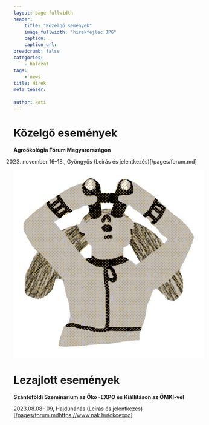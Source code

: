 ```yaml
---
layout: page-fullwidth
header: 
    title: "Közelgő semények"
    image_fullwidth: "hirekfejlec.JPG"
    caption:
    caption_url: 
breadcrumb: false
categories:
    - hálózat
tags:
    - news
title: Hírek
meta_teaser: 

author: kati
---
```

# Közelgő események #  

**Agroökológia Fórum Magyarországon**   

2023. november 16–18., Gyöngyös
(Leírás és jelentkezés)[/pages/forum.md] 

![kukorica](/images/grafitavcsoves.jpg#oldaltores)

# Lezajlott események #  

**Szántóföldi Szeminárium az Öko -EXPO és Kiállításon az ÖMKI-vel**

2023.08.08- 09, Hajdúnánás
(Leírás és jelentkezés)[[/pages/forum.md](https://www.nak.hu/okoexpo)https://www.nak.hu/okoexpo] 
